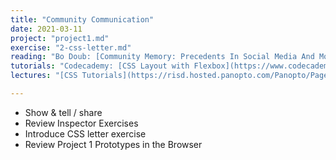 ```yaml
---
title: "Community Communication"
date: 2021-03-11
project: "project1.md"
exercise: "2-css-letter.md"
reading: "Bo Doub: [Community Memory: Precedents In Social Media And Movements](https://computerhistory.org/blog/community-memory-precedents-in-social-media-and-movements/) and Omar Mohammad: [Tools for Cultural Production: Archiving Voice, Culture, and Community](https://staging.are.na/blog/tools-for-cultural-production-the-practice-of-preserving-voice-culture-and)"
tutorials: "Codecademy: [CSS Layout with Flexbox](https://www.codecademy.com/courses/learn-css/lessons/learn-flexbox-l/resume), [CSS Grid](https://www.codecademy.com/courses/learn-css/lessons/css-grid-i/resume), [CSS Transitions](https://www.codecademy.com/courses/learn-css/lessons/animation-transitions)"
lectures: "[CSS Tutorials](https://risd.hosted.panopto.com/Panopto/Pages/Sessions/List.aspx?embedded=0#folderID=%2209ae1348-8de3-4af1-bf4b-ace100dd2803%22&view=0&sortColumn=0&sortAscending=true)"

---
```


- Show & tell / share
- Review Inspector Exercises
- Introduce CSS letter exercise
- Review Project 1 Prototypes in the Browser
